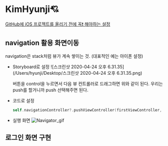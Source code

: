 # KimHyunji💘

[GitHub에 iOS 프로젝트를 올리기 전에 꼭❗️ 해야하는 설정](https://github.com/26th-SOPT-iOS/KimHyunji/blob/master/Github_README.md)

## navigation 활용 화면이동

navigation은 stack처럼 뷰가 계속 쌓이는 것. (대표적인 예는 아이폰 설정)

* Storyboard로 설정
  ![스크린샷 2020-04-24 오후 6.31.35](/Users/hyunji/Desktop/스크린샷 2020-04-24 오후 6.31.35.png)

  버튼을 control을 누르면서 다음 뷰 컨트롤러로 드래그하면 위와 같이 된다.
  우리는 push를 할거니까 push 선택해주면 된다.

* 코드로 설정

  ```swift
  self.navigationController?.pushViewController(firstViewController, animated: true)
  ```

* 실행 화면
  ![Navigator_gif](/Users/hyunji/Desktop/Navigator_gif.gif)

## 로그인 화면 구현

